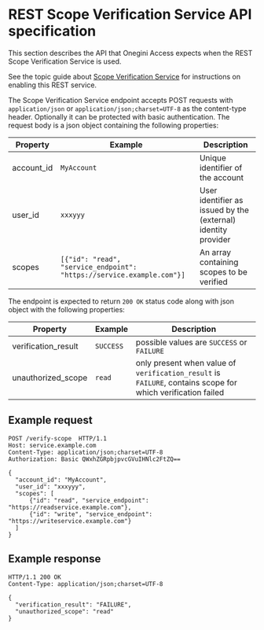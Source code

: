 # REST Scope Verification Service API specification

This section describes the API that Onegini Access expects when the REST Scope Verification Service is used.

See the topic guide about [Scope Verification Service](../../topics/integration-extension/scope-verification/scope-verification.md) for instructions on enabling
this REST service.

The Scope Verification Service endpoint accepts POST requests with `application/json` or `application/json;charset=UTF-8` as the content-type header. Optionally
it can be protected with basic authentication. The request body is a json object containing the following properties:

| Property        | Example                                                               | Description
|-----------------|-----------------------------------------------------------------------|--------------------------------------------
| account_id      | `MyAccount`                                                           | Unique identifier of the account
| user_id         | `xxxyyy`                                                              | User identifier as issued by the (external) identity provider
| scopes          | `[{"id": "read", "service_endpoint": "https://service.example.com"}]` | An array containing scopes to be verified

The endpoint is expected to return `200 OK` status code along with json object with the following properties:

| Property             | Example      | Description                                                                                                 |
|----------------------|--------------|-------------------------------------------------------------------------------------------------------------|
| verification_result  | `SUCCESS`    | possible values are `SUCCESS` or `FAILURE`                                                                  |
| unauthorized_scope   | `read`       | only present when value of `verification_result` is `FAILURE`, contains scope for which verification failed |

## Example request

```http
POST /verify-scope  HTTP/1.1
Host: service.example.com
Content-Type: application/json;charset=UTF-8
Authorization: Basic QWxhZGRpbjpvcGVuIHNlc2FtZQ==

{
  "account_id": "MyAccount",
  "user_id": "xxxyyy",
  "scopes": [
      {"id": "read", "service_endpoint": "https://readservice.example.com"}, 
      {"id": "write", "service_endpoint": "https://writeservice.example.com"}
  ]
}
```

## Example response

```http
HTTP/1.1 200 OK
Content-Type: application/json;charset=UTF-8

{
  "verification_result": "FAILURE",
  "unauthorized_scope": "read"
}
```
